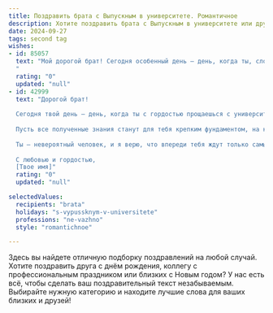 ```yaml
---
title: Поздравить брата с Выпускным в университете. Романтичное
description: Хотите поздравить брата с Выпускным в университете или другим праздником? Наш ИИ создаст незабываемое поздравление, а вы обязательно выделитесь среди других.  
date: 2024-09-27
tags: second tag
wishes:
- id: 85057
  text: "Мой дорогой брат! Сегодня особенный день – день, когда ты, словно прекрасный корабль, отплываешь от берегов студенчества в бескрайнее море жизни.  Пусть твой путь будет полон ярких открытий, невероятных приключений и счастливых мгновений.  Я горжусь тобой, твоей силой, твоей добротой и твоей непоколебимой верой в себя.  Пусть все твои мечты исполнятся, а сердце всегда будет согрето любовью и надеждой. С выпускным, любимый брат!
  "
  rating: "0"
  updated: "null"
- id: 42999
  text: "Дорогой брат!
  
  Сегодня твой день — день, когда ты с гордостью прощаешься с университетом и открываешь новую страницу своей жизни. Поздравляю тебя с этим замечательным событием! Ты прошел нелегкий путь, наполенный трудом и стремлением к знаниям.
  
  Пусть все полученные знания станут для тебя крепким фундаментом, на котором ты построишь свою яркую и вдохновляющую карьеру. Желаю, чтобы каждый твой шаг вперед был уверенным и смелым, а мечты — яркими и несбыточными. Не бойся мечтать, ведь именно мечты делают нас по-настоящему счастливыми.
  
  Ты — невероятный человек, и я верю, что впереди тебя ждут только самые светлые перспективы. Пусть в жизни будет много приятных сюрпризов, искренних встреч и незабываемых мгновений. Сохрани в своем сердце ту страсть и увлеченность, с которой ты шёл к этой вершине, и пусть она ведет тебя по жизни.
  
  С любовью и гордостью,
  [Твое имя]"
  rating: "0"
  updated: "null"

selectedValues:
  recipients: "brata"
  holidays: "s-vypussknym-v-universitete"
  professions: "ne-vazhno"
  style: "romantichnoe"

---
```


Здесь вы найдете отличную подборку поздравлений на любой случай.
Хотите поздравить друга с днём рождения, коллегу с профессиональным праздником или близких с Новым годом? У нас есть всё, чтобы сделать ваш поздравительный текст незабываемым. Выбирайте нужную категорию и находите лучшие слова для ваших близких и друзей!
